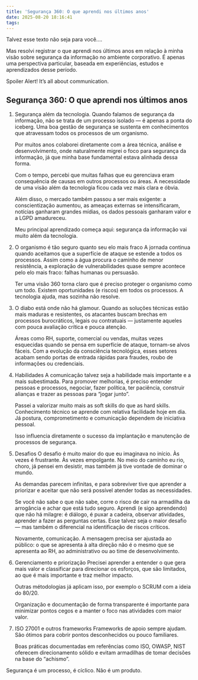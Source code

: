 ```yaml
---
title: 'Segurança 360: O que aprendi nos últimos anos'
date: 2025-08-20 18:16:41
tags:
---
```


Talvez esse texto não seja para você....

Mas resolvi registrar o que aprendi nos últimos anos em relação à minha visão sobre segurança da informação no ambiente corporativo. É apenas uma perspectiva particular, baseada em experiências, estudos e aprendizados desse período.

Spoiler Alert!
It’s all about communication.

## Segurança 360: O que aprendi nos últimos anos

1. Segurança além da tecnologia.
    Quando falamos de segurança da informação, não se trata de um processo isolado — é apenas a ponta do iceberg. Uma boa gestão de segurança se sustenta em conhecimentos que atravessam todos os processos de um organismo.

    Por muitos anos colaborei diretamente com a área técnica, análise e desenvolvimento, onde naturalmente migrei o foco para segurança da informação, já que minha base fundamental estava alinhada dessa forma.

    Com o tempo, percebi que muitas falhas que eu gerenciava eram consequência de causas em outros processos ou áreas. A necessidade de uma visão além da tecnologia ficou cada vez mais clara e óbvia.

    Além disso, o mercado também passou a ser mais exigente: a conscientização aumentou, as ameaças externas se intensificaram, notícias ganharam grandes mídias, os dados pessoais ganharam valor e a LGPD amadureceu.

    Meu principal aprendizado começa aqui: segurança da informação vai muito além da tecnologia.

2. O organismo é tão seguro quanto seu elo mais fraco
    A jornada continua quando aceitamos que a superfície de ataque se estende a todos os processos. Assim como a água procura o caminho de menor resistência, a exploração de vulnerabilidades quase sempre acontece pelo elo mais fraco: falhas humanas ou persuasão.

    Ter uma visão 360 torna claro que é preciso proteger o organismo como um todo. Existem oportunidades (e riscos) em todos os processos. A tecnologia ajuda, mas sozinha não resolve.

3. O diabo está onde não há glamour. 
    Quando as soluções técnicas estão mais maduras e resistentes, os atacantes buscam brechas em processos burocráticos, legais ou contratuais — justamente aqueles com pouca avaliação crítica e pouca atenção.

    Áreas como RH, suporte, comercial ou vendas, muitas vezes esquecidas quando se pensa em superfície de ataque, tornam-se alvos fáceis. Com a evolução da consciência tecnológica, esses setores acabam sendo portas de entrada rápidas para fraudes, roubo de informações ou credenciais.

4. Habilidades
    A comunicação talvez seja a habilidade mais importante e a mais subestimada. Para promover melhorias, é preciso entender pessoas e processos, negociar, fazer política, ter paciência, construir alianças e trazer as pessoas para “jogar junto”.

    Passei a valorizar muito mais as soft skills do que as hard skills. Conhecimento técnico se aprende com relativa facilidade hoje em dia. Já postura, comprometimento e comunicação dependem de iniciativa pessoal.

    Isso influencia diretamente o sucesso da implantação e manutenção de processos de segurança.

5. Desafios
    O desafio é muito maior do que eu imaginava no início. Às vezes é frustrante. Às vezes empolgante. No meio do caminho eu rio, choro, já pensei em desistir, mas também já tive vontade de dominar o mundo.

    As demandas parecem infinitas, e para sobreviver tive que aprender a priorizar e aceitar que não será possível atender todas as necessidades.

    Se você não sabe o que não sabe, corre o risco de cair na armadilha da arrogância e achar que está tudo seguro. Aprendi (e sigo aprendendo) que não há milagre: é diálogo, é puxar a cadeira, observar atividades, aprender a fazer as perguntas certas. Esse talvez seja o maior desafio — mas também o diferencial na identificação de riscos críticos.

    Novamente, comunicação. A mensagem precisa ser ajustada ao público: o que se apresenta à alta direção não é o mesmo que se apresenta ao RH, ao administrativo ou ao time de desenvolvimento.

6. Gerenciamento e priorização
    Precisei aprender a entender o que gera mais valor e classificar para direcionar os esforços, que são limitados, ao que é mais importante e traz melhor impacto.

    Outras métodologias já aplicam isso, por exemplo o SCRUM com a ideia do 80/20.

    Organização e documentação de forma transparente é importante para minimizar pontos cegos e a manter o foco nas atividades com maior valor.

7. ISO 27001 e outros frameworks
    Frameworks de apoio sempre ajudam. São ótimos para cobrir pontos desconhecidos ou pouco familiares.

    Boas práticas documentadas em referências como ISO, OWASP, NIST oferecem direcionamento sólido e evitam armadilhas de tomar decisões na base do “achismo”.

Segurança é um processo, é cíclico.
Não é um produto.

